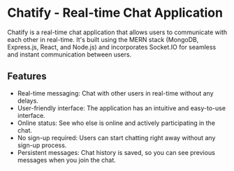 # Chatify - Real-time Chat Application

Chatify is a real-time chat application that allows users to communicate with each other in real-time. It's built using the MERN stack (MongoDB, Express.js, React, and Node.js) and incorporates Socket.IO for seamless and instant communication between users.

## Features

- Real-time messaging: Chat with other users in real-time without any delays.
- User-friendly interface: The application has an intuitive and easy-to-use interface.
- Online status: See who else is online and actively participating in the chat.
- No sign-up required: Users can start chatting right away without any sign-up process.
- Persistent messages: Chat history is saved, so you can see previous messages when you join the chat.
